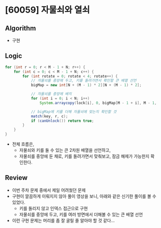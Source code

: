 # [60059] 자물쇠와 열쇠

## Algorithm
- 구현

## Logic

```java
for (int r = 0; r < M - 1 + N; r++) {
    for (int c = 0; c < M - 1 + N; c++) {
        for (int rotate = 0; rotate < 4; rotate++) {
            // 자물쇠를 중앙에 두고, 키를 돌려가면서 확인할 큰 배열 선언
            bigMap = new int[N + (M - 1) * 2][N + (M - 1) * 2];

            // 자물쇠를 중앙에 배치
            for (int i = 0; i < N; i++)
                System.arraycopy(lock[i], 0, bigMap[M - 1 + i], M - 1, N);

            // bigMap에 키를 더해 자물쇠에 맞는지 확인할 것
            match(key, r, c);
            if (canUnlock()) return true;
        }
    }
}
```

- 전체 흐름은, 
  - 자물쇠와 키를 둘 수 있는 큰 2차원 배열을 선언하고, 
  - 자물쇠를 중앙에 둔 채로, 키를 돌려가면서 맞춰보고, 잠금 해제가 가능한지 확인한다.

## Review
- 이번 주차 문제 중에서 제일 어려웠던 문제
- 구현이 깔끔하게 이뤄지지 않아 풀이 영상을 보니, 아래와 같은 신기한 풀이를 볼 수 있었다.
  - 키를 돌리지 않고 인덱스 접근으로 구현
  - 자물쇠를 중앙에 두고, 키를 여러 방면에서 더해볼 수 있는 큰 배열 선언
- 이런 구현 문제는 머리를 좀 잘 굴릴 줄 알아야 할 것 같다...